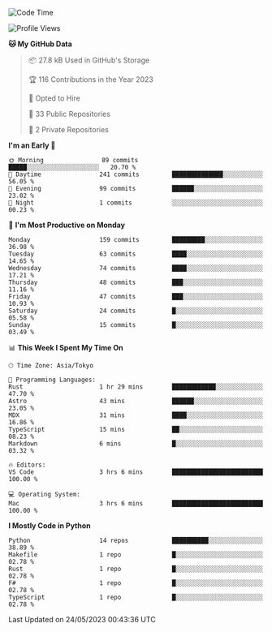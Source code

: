 <!--START_SECTION:waka-->
![Code Time](http://img.shields.io/badge/Code%20Time-669%20hrs%2022%20mins-blue)

![Profile Views](http://img.shields.io/badge/Profile%20Views-0-blue)

**🐱 My GitHub Data** 

> 📦 27.8 kB Used in GitHub's Storage 
 > 
> 🏆 116 Contributions in the Year 2023
 > 
> 💼 Opted to Hire
 > 
> 📜 33 Public Repositories 
 > 
> 🔑 2 Private Repositories 
 > 
**I'm an Early 🐤** 

```text
🌞 Morning                89 commits          █████░░░░░░░░░░░░░░░░░░░░   20.70 % 
🌆 Daytime                241 commits         ██████████████░░░░░░░░░░░   56.05 % 
🌃 Evening                99 commits          ██████░░░░░░░░░░░░░░░░░░░   23.02 % 
🌙 Night                  1 commits           ░░░░░░░░░░░░░░░░░░░░░░░░░   00.23 % 
```
📅 **I'm Most Productive on Monday** 

```text
Monday                   159 commits         █████████░░░░░░░░░░░░░░░░   36.98 % 
Tuesday                  63 commits          ████░░░░░░░░░░░░░░░░░░░░░   14.65 % 
Wednesday                74 commits          ████░░░░░░░░░░░░░░░░░░░░░   17.21 % 
Thursday                 48 commits          ███░░░░░░░░░░░░░░░░░░░░░░   11.16 % 
Friday                   47 commits          ███░░░░░░░░░░░░░░░░░░░░░░   10.93 % 
Saturday                 24 commits          █░░░░░░░░░░░░░░░░░░░░░░░░   05.58 % 
Sunday                   15 commits          █░░░░░░░░░░░░░░░░░░░░░░░░   03.49 % 
```


📊 **This Week I Spent My Time On** 

```text
🕑︎ Time Zone: Asia/Tokyo

💬 Programming Languages: 
Rust                     1 hr 29 mins        ████████████░░░░░░░░░░░░░   47.70 % 
Astro                    43 mins             ██████░░░░░░░░░░░░░░░░░░░   23.05 % 
MDX                      31 mins             ████░░░░░░░░░░░░░░░░░░░░░   16.86 % 
TypeScript               15 mins             ██░░░░░░░░░░░░░░░░░░░░░░░   08.23 % 
Markdown                 6 mins              █░░░░░░░░░░░░░░░░░░░░░░░░   03.32 % 

🔥 Editors: 
VS Code                  3 hrs 6 mins        █████████████████████████   100.00 % 

💻 Operating System: 
Mac                      3 hrs 6 mins        █████████████████████████   100.00 % 
```

**I Mostly Code in Python** 

```text
Python                   14 repos            ██████████░░░░░░░░░░░░░░░   38.89 % 
Makefile                 1 repo              █░░░░░░░░░░░░░░░░░░░░░░░░   02.78 % 
Rust                     1 repo              █░░░░░░░░░░░░░░░░░░░░░░░░   02.78 % 
F#                       1 repo              █░░░░░░░░░░░░░░░░░░░░░░░░   02.78 % 
TypeScript               1 repo              █░░░░░░░░░░░░░░░░░░░░░░░░   02.78 % 
```




 Last Updated on 24/05/2023 00:43:36 UTC
<!--END_SECTION:waka-->
